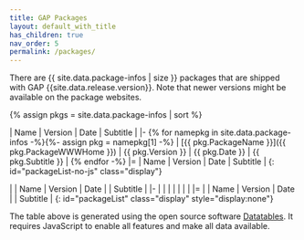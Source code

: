 ```yaml
---
title: GAP Packages
layout: default_with_title
has_children: true
nav_order: 5
permalink: /packages/
---
```


<!-- load datatables -->
<script src="{{ site.baseurl }}/assets/js/datatables.min.js?version=1"></script>

<script type="module" src="{{ site.baseurl }}/assets/js/loadPackageTable.js?version=4"></script>

<!-- List of deposited packages -->
There are {{ site.data.package-infos | size }} packages that are shipped with GAP {{site.data.release.version}}.
Note that newer versions might be available on the package websites.

<!-- Create a table so it can be filled by Datatables -->
{% assign pkgs = site.data.package-infos | sort %}

| Name | Version | Date | Subtitle |
|-
{% for namepkg in site.data.package-infos -%}{%- assign pkg = namepkg[1] -%}
| [{{ pkg.PackageName }}]({{ pkg.PackageWWWHome }}) | {{ pkg.Version }} | {{ pkg.Date }} | {{ pkg.Subtitle }} |
{% endfor -%}
|=
| Name | Version | Date | Subtitle |
{: id="packageList-no-js" class="display"}

| | Name | Version | Date | | Subtitle |
|-
| |      |         |      | |          |
|=
| | Name | Version | Date | | Subtitle |
{: id="packageList" class="display" style="display:none"}

The table above is generated using the open source software [Datatables](https://datatables.net/).
It requires JavaScript to enable all features and make all data available.
